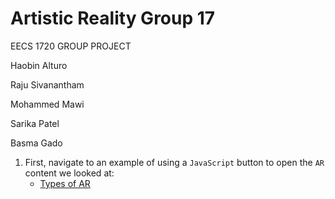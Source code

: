 # Artistic Reality Group 17

EECS 1720 GROUP PROJECT

Haobin Alturo

Raju Sivanantham

Mohammed Mawi

Sarika Patel

Basma Gado

1. First, navigate to an example of using a `JavaScript` button to open the `AR` content we looked at:
   - [Types of AR](website/pages/AR-GPS/index.html)
